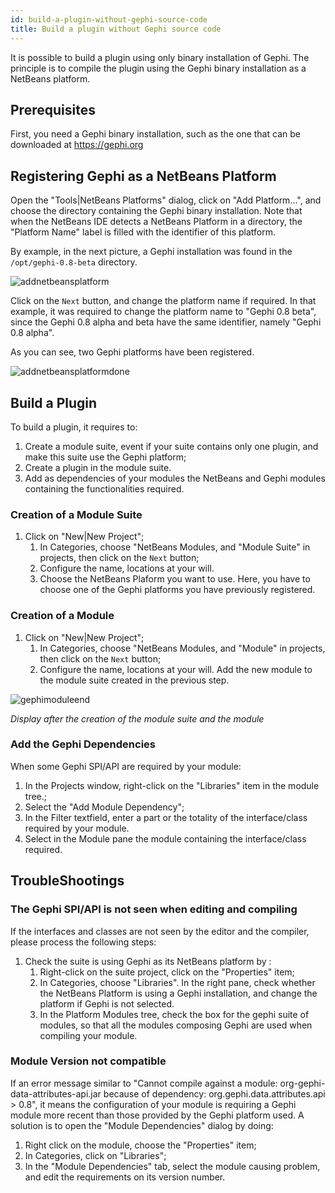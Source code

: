 ```yaml
---
id: build-a-plugin-without-gephi-source-code
title: Build a plugin without Gephi source code
---
```


It is possible to build a plugin using only binary installation of Gephi. The principle is to compile the plugin using the Gephi binary installation as a NetBeans platform. 

## Prerequisites

First, you need a Gephi binary installation, such as the one that can be downloaded at https://gephi.org

## Registering Gephi as a NetBeans Platform

Open the "Tools|NetBeans Platforms" dialog, click on "Add Platform...", and choose the directory containing the Gephi binary installation. Note that when the NetBeans IDE detects a NetBeans Platform in a directory, the "Platform Name" label is filled with the identifier of this platform.

By example, in the next picture, a Gephi installation was found in the `/opt/gephi-0.8-beta` directory.

![addnetbeansplatform](/docs/04_Plugins/Build-a-plugin-without-Gephi-source-code/00_addnetbeansplatform.png)

Click on the `Next` button, and change the platform name if required. In that example, it was required to change the platform name to "Gephi 0.8 beta", since the Gephi 0.8 alpha and beta have the same identifier, namely "Gephi 0.8 alpha".

As you can see, two Gephi platforms have been registered.

![addnetbeansplatformdone](/docs/04_Plugins/Build-a-plugin-without-Gephi-source-code/01_addnetbeansplatformdone.png)

## Build a Plugin

To build a plugin, it requires to:

1. Create a module suite, event if your suite contains only one plugin, and make this suite use the Gephi platform;
2. Create a plugin in the module suite.
3. Add as dependencies of your modules the NetBeans and Gephi modules containing the functionalities required.

### Creation of a Module Suite

1. Click on "New|New Project";
    1. In Categories, choose "NetBeans Modules, and "Module Suite" in projects, then click on the `Next` button;
    2. Configure the name, locations at your will.
    3. Choose the NetBeans Plaform you want to use. Here, you have to choose one of the Gephi platforms you have previously registered.

### Creation of a Module

1. Click on "New|New Project";
    1. In Categories, choose "NetBeans Modules, and "Module" in projects, then click on the `Next` button;
    2. Configure the name, locations at your will. Add the new module to the module suite created in the previous step.

![gephimoduleend](/docs/04_Plugins/Build-a-plugin-without-Gephi-source-code/02_gephimoduleend.png)

*Display after the creation of the module suite and the module*

### Add the Gephi Dependencies

When some Gephi SPI/API are required by your module:

1. In the Projects window, right-click on the "Libraries" item in the module tree.;
2. Select the "Add Module Dependency";
3. In the Filter textfield, enter a part or the totality of the interface/class required by your module.
4. Select in the Module pane the module containing the interface/class required.

## TroubleShootings

### The Gephi SPI/API is not seen when editing and compiling

If the interfaces and classes are not seen by the editor and the compiler, please process the following steps:

1. Check the suite is using Gephi as its NetBeans platform by :
    1. Right-click on the suite project, click on the "Properties" item;
    2. In Categories, choose "Libraries". In the right pane, check whether the NetBeans Platform is using a Gephi installation, and change the platform if Gephi is not selected.
    3. In the Platform Modules tree, check the box for the gephi suite of modules, so that all the modules composing Gephi are used when compiling your module.

### Module Version not compatible

If an error message similar to "Cannot compile against a module: org-gephi-data-attributes-api.jar because of dependency: org.gephi.data.attributes.api > 0.8", it means the configuration of your module is requiring a Gephi module more recent than those provided by the Gephi platform used. A solution is to open the "Module Dependencies" dialog by doing:

1. Right click on the module, choose the "Properties" item;
2. In Categories, click on "Libraries";
3. In the "Module Dependencies" tab, select the module causing problem, and edit the requirements on its version number.
